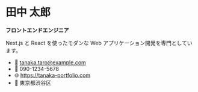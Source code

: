 # 田中 太郎

**フロントエンドエンジニア**

Next.js と React を使ったモダンな Web アプリケーション開発を専門としています。

- 📧 tanaka.taro@example.com
- 📱 090-1234-5678
- 🌐 https://tanaka-portfolio.com
- 📍 東京都渋谷区
